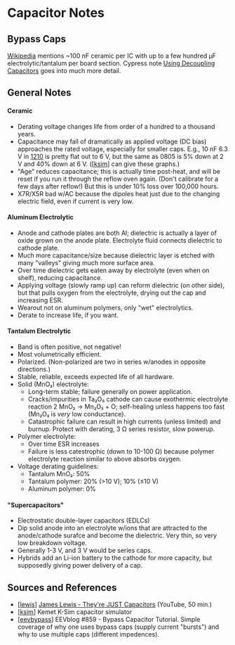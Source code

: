 Capacitor Notes
===============

Bypass Caps
-----------

[Wikipedia][wp-decoup-cap] mentions ~100 nF ceramic per IC with
up to a few hundred μF electrolytic/tantalum per board section.
Cypress note [Using Decoupling Capacitors][cypress-decoup] goes
into much more detail.


General Notes
-------------

#### Ceramic

- Derating voltage changes life from order of a hundred to a thousand
  years.
- Capacitance may fall of dramatically as applied voltage (DC bias)
  approaches the rated voltage, especially for smaller caps. E.g., 10
  nF 6.3 V in [1210] is pretty flat out to 6 V, but the same as 0805
  is 5% down at 2 V and 40% down at 6 V. ([[ksim]] can give these
  graphs.)
- "Age" reduces capacitance; this is actually time post-heat, and will
  be reset if you run it through the reflow oven again. (Don't
  calibrate for a few days after reflow!) But this is under 10% loss
  over 100,000 hours.
- X7R/X5R bad w/AC because the dipoles heat just due to the changing
  electric field, even if current is very low.

#### Aluminum Electrolytic

- Anode and cathode plates are both Al; dielectric is actually a layer
  of oxide grown on the anode plate. Electrolyte fluid connects
  dielectric to cathode plate.
- Much more capacitance/size because dielectric layer is etched with
  many "valleys" giving much more surface area.
- Over time dielectric gets eaten away by electrolyte (even when on
  shelf), reducing capacitance.
- Applying voltage (slowly ramp up) can reform dielectric (on other
  side), but that pulls oxygen from the electrolyte, drying out the
  cap and increasing ESR.
- Wearout not on aluminum polymers, only "wet" electrolytics.
- Derate to increase life, if you want.

#### Tantalum Electrolytic

- Band is often positive, not negative!
- Most volumetrically efficient.
- Polarized. (Non-polarized are two in series w/anodes in opposite
  directions.)
- Stable, reliable, exceeds expected life of all hardware.
- Solid (MnO₂) electrolyte:
  - Long-term stable; failure generally on power application.
  - Cracks/impurities in Ta₂O₅ cathode can cause exothermic
    electrolyte reaction 2 MnO₂ → Mn₂O₃ + O; self-healing unless
    happens too fast (Mn₂O₃ is _very_ low conductance).
  - Catastrophic failure can result in high currents (unless limited)
    and burnup. Protect with derating, 3 Ω series resistor, slow powerup.
- Polymer electrolyte:
  - Over time ESR increases
  - Failure is less catestrophic (down to 10-100 Ω) because polymer
    electrolyte reaction similar to above absorbs oxygen.
- Voltage derating guidelines:
  - Tantalum MnO₂: 50%
  - Tantalum polymer: 20% (>10 V); 10% (≤10 V)
  - Aluminum polymer: 0%

#### "Supercapacitors"

- Electrostatic double-layer capacitors (EDLCs)
- Dip solid anode into an electrolyte w/ions that are attracted to the
  anode/cathode surafce and become the dielectric. Very thin, so very
  low breakdown voltage.
- Generally 1-3 V, and 3 V would be series caps.
- Hybrids add an Li-ion battery to the cathode for more capacity, but
  supposedly giving power delivery of a cap.


Sources and References
----------------------

- [[lewis]] [James Lewis - They're JUST Capacitors][lewis] (YouTube, 50 min.)
- [[ksim]] Kemet K-Sim capacitor simulator
- [[eevbypass]] EEVblog #859 - Bypass Capacitor Tutorial. Simple coverage
  of why one uses bypass caps (supply current "bursts") and why to use
  multiple caps (different impedences).



<!-------------------------------------------------------------------->
[1210]: https://en.wikipedia.org/wiki/Surface-mount_technology#Packages
[cypress-decoup]: http://www.cypress.com/file/135716/download
[eevbypass]: https://www.youtube.com/watch?v=BcJ6UdDx1vg
[ksim]: http://ksim.kemet.com/
[lewis]: https://www.youtube.com/watch?v=ZAbOHFYRFGg
[wp-decoup-cap]: https://en.wikipedia.org/wiki/Decoupling_capacitor
